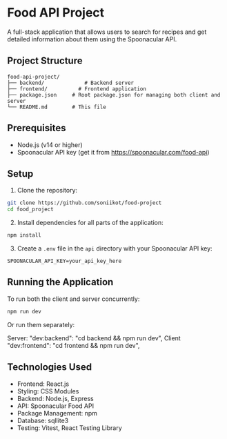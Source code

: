 # Food API Project

A full-stack application that allows users to search for recipes and get detailed information about them using the Spoonacular API.

## Project Structure

```
food-api-project/
├── backend/             # Backend server
├── frontend/          # Frontend application
├── package.json     # Root package.json for managing both client and server
└── README.md        # This file
```

## Prerequisites

- Node.js (v14 or higher)
- Spoonacular API key (get it from https://spoonacular.com/food-api)

## Setup

1. Clone the repository:

```bash
git clone https://github.com/soniikot/food-project
cd food_project
```

2. Install dependencies for all parts of the application:

```bash
npm install
```

3. Create a `.env` file in the `api` directory with your Spoonacular API key:

```
SPOONACULAR_API_KEY=your_api_key_here
```

## Running the Application

To run both the client and server concurrently:

```bash
npm run dev
```

Or run them separately:

  Server:  "dev:backend": "cd backend && npm run dev",
  Client  "dev:frontend": "cd frontend && npm run dev",

## Technologies Used

- Frontend: React.js
- Styling: CSS Modules
- Backend: Node.js, Express
- API: Spoonacular Food API
- Package Management: npm
- Database: sqllite3
- Testing: Vitest, React Testing Library
